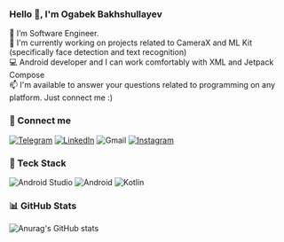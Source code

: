 ### Hello 👋, I'm Ogabek Bakhshullayev


📲 I’m Software Engineer.<br/>
🔭 I'm currently working on projects related to CameraX and ML Kit (specifically face detection and text recognition)<br/>
💻 Android developer and I can work comfortably with XML and Jetpack Compose<br/>
📫 I'm available to answer your questions related to programming on any platform. Just connect me :)<br/>

### 🔗 Connect me
[![Telegram](https://img.shields.io/badge/Telegram-2CA5E0?style=for-the-badge&logo=telegram&logoColor=white)](https://@ogabek_bakhshullayev) [![LinkedIn](https://img.shields.io/badge/linkedin-%230077B5.svg?style=for-the-badge&logo=linkedin&logoColor=white)](https://www.linkedin.com/in/ogabekbakhshullayev-4b219a244/) ![Gmail](https://img.shields.io/badge/Gmail-D14836?style=for-the-badge&logo=gmail&logoColor=white) [![Instagram](https://img.shields.io/badge/Instagram-%23E4405F.svg?style=for-the-badge&logo=Instagram&logoColor=white)](https://www.instagram.com/ogabek_bakhshullayev/)
### 🚀 Teck Stack
![Android Studio](https://img.shields.io/badge/android%20studio-346ac1?style=for-the-badge&logo=android%20studio&logoColor=white) ![Android](https://img.shields.io/badge/Android-3DDC84?style=for-the-badge&logo=android&logoColor=white) ![Kotlin](https://img.shields.io/badge/kotlin-%237F52FF.svg?style=for-the-badge&logo=kotlin&logoColor=white)
### 📊 GitHub Stats
![Anurag's GitHub stats](https://github-readme-stats.vercel.app/api?username=ogabekbakhshullayev&show_icons=true&theme=algolia) 





